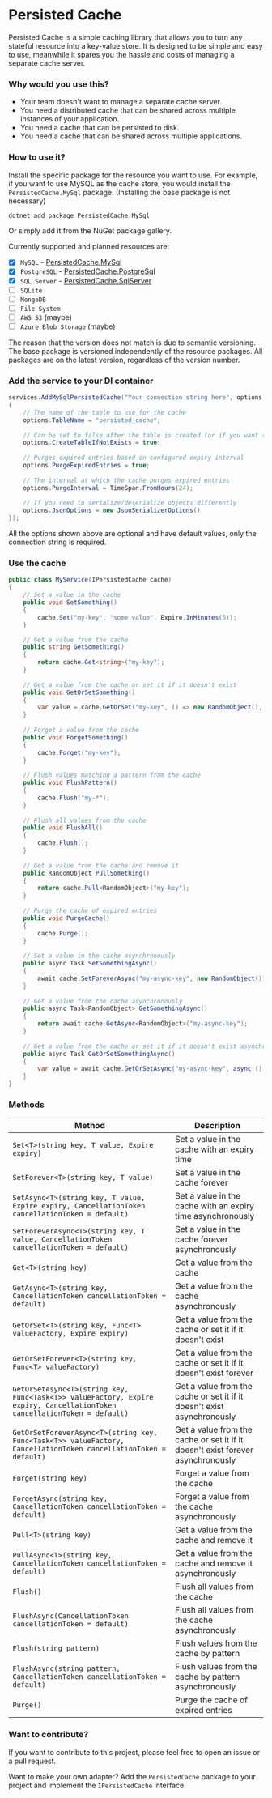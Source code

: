 # Persisted Cache

Persisted Cache is a simple caching library that allows you to turn any stateful resource into a key-value store. 
It is designed to be simple and easy to use, meanwhile it spares you the hassle and costs of managing a separate cache server.

### Why would you use this?

* Your team doesn't want to manage a separate cache server.
* You need a distributed cache that can be shared across multiple instances of your application.
* You need a cache that can be persisted to disk.
* You need a cache that can be shared across multiple applications.

### How to use it?

Install the specific package for the resource you want to use. For example, if you want to use MySQL as the cache store, you would install the `PersistedCache.MySql` package. (Installing the base package is not necessary)

```bash
dotnet add package PersistedCache.MySql
```
Or simply add it from the NuGet package gallery.


Currently supported and planned resources are:
* [x] `MySQL` - [PersistedCache.MySql](https://www.nuget.org/packages/PersistedCache.MySql)
* [x] `PostgreSQL` - [PersistedCache.PostgreSql](https://www.nuget.org/packages/PersistedCache.PostgreSql)
* [x] `SQL Server` - [PersistedCache.SqlServer](https://www.nuget.org/packages/PersistedCache.SqlServer)
* [ ] `SQLite`
* [ ] `MongoDB`
* [ ] `File System`
* [ ] `AWS S3` (maybe)
* [ ] `Azure Blob Storage` (maybe)

The reason that the version does not match is due to semantic versioning. 
The base package is versioned independently of the resource packages. All packages are on the latest version, regardless of the version number.

### Add the service to your DI container

```csharp
services.AddMySqlPersistedCache("Your connection string here", options =>
{
    // The name of the table to use for the cache
    options.TableName = "persisted_cache";
    
    // Can be set to false after the table is created (or if you want to manage the table yourself)
    options.CreateTableIfNotExists = true; 
    
    // Purges expired entries based on configured expiry interval
    options.PurgeExpiredEntries = true;
    
    // The interval at which the cache purges expired entries
    options.PurgeInterval = TimeSpan.FromHours(24);
    
    // If you need to serialize/deserialize objects differently
    options.JsonOptions = new JsonSerializerOptions()
});

```
All the options shown above are optional and have default values, only the connection string is required.

### Use the cache

```csharp
public class MyService(IPersistedCache cache)
{    
    // Set a value in the cache
    public void SetSomething()
    {
        cache.Set("my-key", "some value", Expire.InMinutes(5));
    }

    // Get a value from the cache
    public string GetSomething()
    {
        return cache.Get<string>("my-key");
    }
    
    // Get a value from the cache or set it if it doesn't exist
    public void GetOrSetSomething()
    {
        var value = cache.GetOrSet("my-key", () => new RandomObject(), Expire.InMinutes(5));
    }
    
    // Forget a value from the cache
    public void ForgetSomething()
    {
        cache.Forget("my-key");
    }
    
    // Flush values matching a pattern from the cache
    public void FlushPattern()
    {
        cache.Flush("my-*");
    }
    
    // Flush all values from the cache
    public void FlushAll()
    {
        cache.Flush();
    }
    
    // Get a value from the cache and remove it
    public RandomObject PullSomething()
    {
        return cache.Pull<RandomObject>("my-key");
    }
    
    // Purge the cache of expired entries
    public void PurgeCache()
    {
        cache.Purge();
    }
    
    // Set a value in the cache asynchronously
    public async Task SetSomethingAsync()
    {
        await cache.SetForeverAsync("my-async-key", new RandomObject());
    }
    
    // Get a value from the cache asynchronously
    public async Task<RandomObject> GetSomethingAsync()
    {
        return await cache.GetAsync<RandomObject>("my-async-key");
    }
    
    // Get a value from the cache or set it if it doesn't exist asynchronously
    public async Task GetOrSetSomethingAsync()
    {
        var value = await cache.GetOrSetAsync("my-async-key", async () => await GetRandomObjectAsync());
    }
}
```

### Methods

| Method                                                                                                                   | Description                                                                     |
|--------------------------------------------------------------------------------------------------------------------------|---------------------------------------------------------------------------------|
| `Set<T>(string key, T value, Expire expiry)`                                                                             | Set a value in the cache with an expiry time                                    |
| `SetForever<T>(string key, T value)`                                                                                     | Set a value in the cache forever                                                |
| `SetAsync<T>(string key, T value, Expire expiry, CancellationToken cancellationToken = default)`                         | Set a value in the cache with an expiry time asynchronously                     |
| `SetForeverAsync<T>(string key, T value, CancellationToken cancellationToken = default)`                                 | Set a value in the cache forever asynchronously                                 |
| `Get<T>(string key)`                                                                                                     | Get a value from the cache                                                      |
| `GetAsync<T>(string key, CancellationToken cancellationToken = default)`                                                 | Get a value from the cache asynchronously                                       |
| `GetOrSet<T>(string key, Func<T> valueFactory, Expire expiry)`                                                           | Get a value from the cache or set it if it doesn't exist                        |
| `GetOrSetForever<T>(string key, Func<T> valueFactory)`                                                                   | Get a value from the cache or set it if it doesn't exist forever                |
| `GetOrSetAsync<T>(string key, Func<Task<T>> valueFactory, Expire expiry, CancellationToken cancellationToken = default)` | Get a value from the cache or set it if it doesn't exist asynchronously         |
| `GetOrSetForeverAsync<T>(string key, Func<Task<T>> valueFactory, CancellationToken cancellationToken = default)`         | Get a value from the cache or set it if it doesn't exist forever asynchronously |
| `Forget(string key)`                                                                                                     | Forget a value from the cache                                                   |
| `ForgetAsync(string key, CancellationToken cancellationToken = default)`                                                 | Forget a value from the cache asynchronously                                    |
| `Pull<T>(string key)`                                                                                                    | Get a value from the cache and remove it                                        |
| `PullAsync<T>(string key, CancellationToken cancellationToken = default)`                                                | Get a value from the cache and remove it asynchronously                         |
| `Flush()`                                                                                                                | Flush all values from the cache                                                 |
| `FlushAsync(CancellationToken cancellationToken = default)`                                                              | Flush all values from the cache asynchronously                                  |
| `Flush(string pattern)`                                                                                                  | Flush values from the cache by pattern                                          |
| `FlushAsync(string pattern, CancellationToken cancellationToken = default)`                                              | Flush values from the cache by pattern asynchronously                           |
| `Purge()`                                                                                                                | Purge the cache of expired entries                                              |


### Want to contribute?

If you want to contribute to this project, please feel free to open an issue or a pull request.

Want to make your own adapter? Add the `PersistedCache` package to your project and implement the `IPersistedCache` interface.